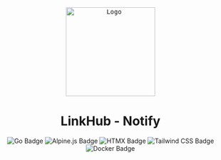 <div align="center">
    <kbd>
    <img src="https://static.vecteezy.com/system/resources/previews/007/511/386/original/the-cute-octopus-is-smiling-clipart-trendy-doodle-style-vector.jpg" alt="Logo" height="200" width="200"/>
    </kbd>

# LinkHub - Notify

![Go Badge](https://img.shields.io/badge/Go-%2300ADD8?style=for-the-badge&logo=go&logoColor=white) 
![Alpine.js Badge](https://img.shields.io/badge/Alpine.js-%23FFB07C?style=for-the-badge) 
![HTMX Badge](https://img.shields.io/badge/HTMX-%23E6E6FA?style=for-the-badge) 
![Tailwind CSS Badge](https://img.shields.io/badge/Tailwind%20CSS-%2300ADB5?style=for-the-badge&logo=tailwind-css&logoColor=white) 
![Docker Badge](https://img.shields.io/badge/Docker-%234682B4?style=for-the-badge&logo=docker&logoColor=white) 


</div>

